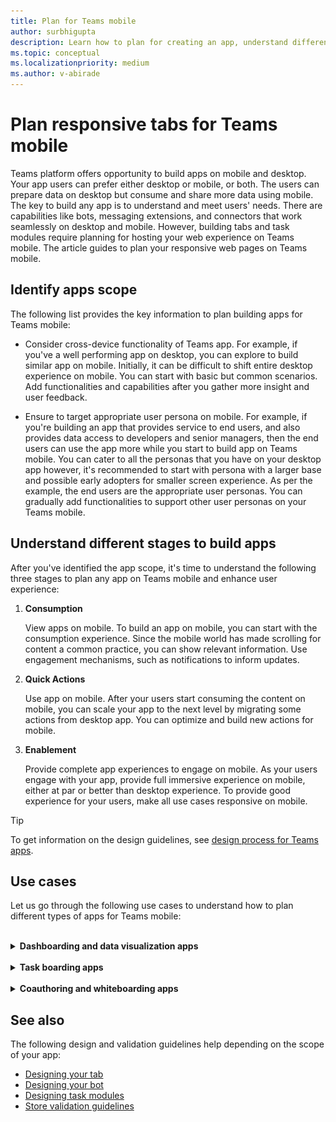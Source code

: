 ```yaml
---
title: Plan for Teams mobile
author: surbhigupta
description: Learn how to plan for creating an app, understand different stages to build apps, and plan your responsive web pages on Teams mobile.
ms.topic: conceptual
ms.localizationpriority: medium
ms.author: v-abirade
---
```


# Plan responsive tabs for Teams mobile

 Teams platform offers opportunity to build apps on mobile and desktop. Your app users can prefer either desktop or mobile, or both. The users can prepare data on desktop but consume and share more data using mobile. The key to build any app is to understand and meet users' needs. There are capabilities like bots, messaging extensions, and connectors that work seamlessly on desktop and mobile. However, building tabs and task modules require planning for hosting your web experience on Teams mobile. The article guides to plan your responsive web pages on Teams mobile.

## Identify apps scope

The following list provides the key information to plan building apps for Teams mobile:

* Consider cross-device functionality of Teams app. For example, if you've a well performing app on desktop, you can explore to build similar app on mobile. Initially, it can be difficult to shift entire desktop experience on mobile. You can start with basic but common scenarios. Add functionalities and capabilities after you gather more insight and user feedback.

* Ensure to target appropriate user persona on mobile. For example, if you're building an app that provides service to end users, and also provides data access to developers and senior managers, then the end users can use the app more while you start to build app on Teams mobile. You can cater to all the personas that you have on your desktop app however, it's recommended to start with persona with a larger base and possible early adopters for smaller screen experience. As per the example, the end users are the appropriate user personas. You can gradually add functionalities to support other user personas on your Teams mobile.

## Understand different stages to build apps

After you've identified the app scope, it's time to understand the following three stages to plan any app on Teams mobile and enhance user experience:

1. **Consumption**

   View apps on mobile. To build an app on mobile, you can start with the consumption experience. Since the mobile world has made scrolling for content a common practice, you can show relevant information. Use engagement mechanisms, such as notifications to inform updates.

2. **Quick Actions**

   Use app on mobile. After your users start consuming the content on mobile, you can scale your app to the next level by migrating some actions from desktop app. You can optimize and build new actions for mobile.

3. **Enablement**

   Provide complete app experiences to engage on mobile. As your users engage with your app, provide full immersive experience on mobile, either at par or better than desktop experience. To provide good experience for your users, make all use cases responsive on mobile.

> [!TIP]
> To get information on the design guidelines, see [design process for Teams apps](design-teams-app-process.md).

## Use cases

Let us go through the following use cases to understand how to plan different types of apps for Teams mobile:

<br>

<details>

<summary><b>Dashboarding and data visualization apps</b></summary>

You can understand how to plan responsive tabs for dashboarding and data visualization apps on Teams mobile platform.

Consumption:

In the first stage, you can implement the most basic consumption experience, to view data. The purpose of any app in the domain is to show data in the form of visualizations. In your app, you can show recently viewed visualizations on desktop, or list of all authorized charts for the users. After creating dashboards on desktop, users can access the information using mobile. You can show a detailed view of any chart selected by user as an expanded view in your tabs or by using task modules.

You can show the following information:

* Dashboards and summaries
* Data visuals, maps, and infographics
* Charts, graphs, and tables

![Dashboarding and data visualization apps consumption](../../assets/images/app-fundamentals/dashboarding-and-data-visualization-apps-consumption.png)

Quick actions:

In the second stage, the users can work on the existing charts and visuals from desktop experience. You can introduce the following actions:

* Search content
* Filter data
* Create bookmarks

![Dashboarding and data visualization apps quick actions](../../assets/images/app-fundamentals/dashboarding-and-data-visualization-apps-quick-actions.png)

Enablement:

In the third stage, enable users to create content such as, charts and graphics from scratch. Ensure to introduce all the capabilities in your app for mobile. For example, you can use task modules to help access specific data items with detailed view.

You can provide following access to users:

* Modify title and description
* Insert data items to create visualizations
* Share visualizations in a channel or group chat

![Dashboarding and data visualization apps enablement](../../assets/images/app-fundamentals/dashboarding-and-data-visualization-apps-enablement.png)

<br>

</details>

<br>

<details>

<summary><b>Task boarding apps</b></summary>

You can understand how to plan responsive tabs for task boarding apps on Teams mobile platform.

Consumption:

In the first stage, your app can show the list of tasks to the user in a vertical stack. If there are multiple categories of tasks, such as **Proposed**, **Active**, and **Closed** then provide filters for showing grouped tasks or as headers to see the grouped tasks.

![Task boarding apps consumption](../../assets/images/app-fundamentals/taskboarding-apps-consumption.png)

Quick actions:

In the second stage, you can provide the following app access to users:

* Create tasks or items with the mandatory fields to reduce cognitive load of the users
* Change the board type or view
* Review tasks by expanding the view
* Use task modules to see detailed view
* Move the tasks into different categories
* Share relevant tasks in chats and channels through emails and activity feed

![Task boarding apps quick actions](../../assets/images/app-fundamentals/taskboarding-apps-quick-actions.png)

Enablement:

In the third stage, you can enable users' experience with the following activities:

* Add new projects and boards
* Add and modify different categories, such as **Proposed**, **Active**, and **Closed**
* Configure the tasks for comments, attachments, and other complex features

![Task boarding apps enablement](../../assets/images/app-fundamentals/taskboarding-apps-enablement.png)
<br>

</details>

<br>

<details>

<summary><b>Coauthoring and whiteboarding apps</b></summary>

You can understand how to plan responsive tabs for coauthoring and whiteboarding apps on Teams mobile platform.

Consumption:

In the first stage, you can consider desktop experience to show the content and assets in your app.  You can show the following functions:

* Comments or feedback
* Zoom in or out
* Current stage or progress of a pending document

![Coauthoring and whiteboarding apps consumption](../../assets/images/app-fundamentals/coauthoring-and-whiteboarding-apps-consumption.png)

Quick Actions:

In the second stage, you can introduce the following actions:

* Create new board for collaboration or new documents for signing
* Share boards internally and also with guests
* Configure admin permissions

> [!TIP]
> You expose actions, which can be shown easily on the small screens.

![Coauthoring and whiteboarding apps quick actions](../../assets/images/app-fundamentals/coauthoring-and-whiteboarding-apps-quick-actions.png)

Enablement:

In the third stage, provide complete experience to your users. You can enable users' experience with the following activities:

* Adding text, shapes, and quick notes
* Navigate around content
* Add layers and filters
* Delete, undo, and redo operations
* Access camera and microphone using JS SDK APIs. For more information on device capabilities, see [device capabilities overview](../device-capabilities/device-capabilities-overview.md).

![Coauthoring and whiteboarding apps enablement](../../assets/images/app-fundamentals/coauthoring-and-whiteboarding-apps-enablement.png)

<br>

</details>

## See also

The following design and validation guidelines help depending on the scope of your app:

* [Designing your tab](../../tabs/design/tabs.md)
* [Designing your bot](../../bots/design/bots.md)
* [Designing task modules](../..//task-modules-and-cards/task-modules/design-teams-task-modules.md)
* [Store validation guidelines](../deploy-and-publish/appsource/prepare/teams-store-validation-guidelines.md)
